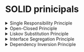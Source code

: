 # SOLID prinicipals

<details>

<summary>Single Responsibility Principle</summary>

A class should have **one and only one** responsibility.  
We have a class `Customer`

```csharp
public class Customer
{
  public void Add(){
    try{
    }
    catch(Exception ex){
        System.IO.File.WriteAllText(@"c:\Error.txt", ex.ToString());
    }
  }
}
```

Here exception logging mechanism is written in class itself.  
As per this rule exception log related code should be written in another class, and that class's method should be called here.

</details>
<details>
  
<summary>Open-Closed Principle</summary>

Entities should be open for extension, but closed for modification.

```csharp
public class Customer
{
  public double GetDiscount(double totalPrice){
    return (totalPrice * 5)/100;
  }
}

public class SilverCustomer : Customer
{
public override double GetDiscount(double totalPrice){
return (totalPrice \* 10)/100;
}
}

public class GoldenCustomer : Customer
{
public override double GetDiscount(double totalPrice){
return (totalPrice \* 15)/100;
}
}

```

Here `Customer` class is closed for modification, but it is open for extention.
So `SilverCustomer` and `GoldenCustomer` classes inherit `Customer` class and override their methods.

</details>
<details>

<summary>Liskov Substitution Principle</summary>

Subclass/derived classes should be substitutable for their base/parent class

```csharp
public class Customer
{
  public void Add(){
    // save logic to db
  }
}

public class SilverCustomer : Customer
{
  public override void Add(){
    // save logic to db
  }
}

public class Enquiry : Customer
{
  public override void Add(){
    throw new Exception("For enquiry not allowed to save in db");
  }
}
```

Here `SilverCustomer` has method to save data in db, but `Enquiry` is not needed to save in db.
So here as per rule, both `SilverCustomer` and `Enquiry` are implemented in a way that they can convert to any child class on runtime.

</details>
<details>

<summary>Interface Segregation Principle</summary>

A client should not be forced to implement an interface that it doesn’t use.

```csharp
public interface ISave {
  void Add();
}

public interface IDiscount{
  double GetDiscount(double totalPrice);
}

public class SilverCustomer : ISave, IDiscount
{
  public void Add(){
    // save logic to db
  }

  public double GetDiscount(){
    // get discount logic
  }
}

public class Enquiry : IDiscount
{
  public double GetDiscount(){
    // get discount logic
  }
}
```

Here 2 new interfaces are defined, `IAdd` and `IDiscount`. So class which needs methods will only inherit that interface.  
So no need to forcefully implement `Add` method in `Enquiry`.

</details>
<details>

<summary>Dependency Inversion Principle</summary>

High-level modules should not depend on low-level modules. Both should depend on abstractions.

```csharp
public class Customer
{
  public ILogger _logger;
  public Customer(ILogger logger){
    _logger = logger;
  }
}
```

Here `ILogger` is passed in constructor as a dependecy of logger.

```csharp
public FileLogger : ILogger{
}
public DbLogger : ILogger{
}
```

So Here any logger can be passed in `Customer` class, no need to change `Customer` implementation.

```csharp
var customer1 = new Customer(new FileLogger());
var customer2 = new Customer(new DbLogger());
```

</details>
